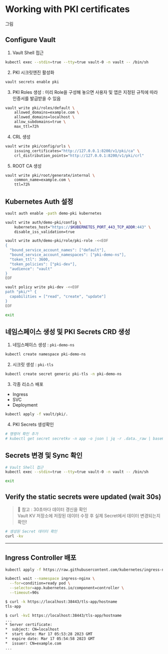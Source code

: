 # Working with PKI certificates

그림

## Configure Vault

1. Vault Shell 접근
```bash
kubectl exec --stdin=true --tty=true vault-0 -n vault -- /bin/sh
```

2. PKI 시크릿엔진 활성화
```bash
vault secrets enable pki
```

3. PKI Roles 생성 : 미리 Role을 구성해 놓으면 사용자 및 앱은 지정된 규칙에 따라 인증서를 발급받을 수 있음
```bash
vault write pki/roles/default \
    allowed_domains=example.com \
    allowed_domains=localhost \
    allow_subdomains=true \
    max_ttl=72h
```

4. CRL 생성
```bash
vault write pki/config/urls \
    issuing_certificates="http://127.0.0.1:8200/v1/pki/ca" \
    crl_distribution_points="http://127.0.0.1:8200/v1/pki/crl"
```

5. ROOT CA 생성
```bash
vault write pki/root/generate/internal \
    common_name=example.com \
    ttl=72h
```

## Kubernetes Auth 설정
```bash
vault auth enable -path demo-pki kubernetes

vault write auth/demo-pki/config \
    kubernetes_host="https://$KUBERNETES_PORT_443_TCP_ADDR:443" \
    disable_iss_validation=true

vault write auth/demo-pki/role/pki-role -<<EOF
{
  "bound_service_account_names": ["default"],
  "bound_service_account_namespaces": ["pki-demo-ns"],
  "token_ttl": 3600,
  "token_policies": ["pki-dev"],
  "audience": "vault"
}
EOF

vault policy write pki-dev -<<EOF
path "pki/*" {
  capabilities = ["read", "create", "update"]
}
EOF

exit
```

## 네임스페이스 생성 및 PKI Secrets CRD 생성

1. 네임스페이스 생성 : `pki-demo-ns`
```bash
kubectl create namespace pki-demo-ns
```

2. 시크릿 생성 : `pki-tls`
```bash
kubectl create secret generic pki-tls -n pki-demo-ns
```

3. 각종 리소스 배포
- Ingress
- SVC
- Deployment

```bash
kubectl apply -f vault/pki/.
```

4. PKI Secrets 생성확인

```bash
# 명령어 확인 추가
# kubectl get secret secretkv -n app -o json | jq -r .data._raw | base64 -D
```

## Secrets 변경 및 Sync 확인

```bash
# Vault Shell 접근
kubectl exec --stdin=true --tty=true vault-0 -n vault -- /bin/sh

exit
```

## Verify the static secrets were updated (wait 30s)
> 📌 참고 : 30초마다 데이터 갱신을 확인  
> Vault KV 저장소에 저장된 데이터 수정 후 실제 Secret에서 데이터 변경되는지 확인!

```bash
# 생성된 Secret 데이터 확인
curl -kv

```

---

## Ingress Controller 배포

```bash
kubectl apply -f https://raw.githubusercontent.com/kubernetes/ingress-nginx/main/deploy/static/provider/kind/deploy.yaml

kubectl wait --namespace ingress-nginx \
  --for=condition=ready pod \
  --selector=app.kubernetes.io/component=controller \
  --timeout=90s
```

```bash
$ curl -k https://localhost:38443/tls-app/hostname
tls-app

$ curl -kvI https://localhost:38443/tls-app/hostname
...
* Server certificate:
*  subject: CN=localhost
*  start date: Mar 17 05:53:28 2023 GMT
*  expire date: Mar 17 05:54:58 2023 GMT
*  issuer: CN=example.com
...
```